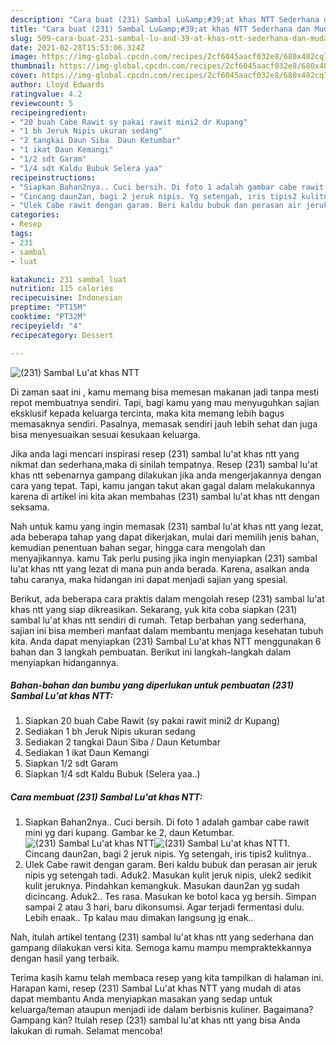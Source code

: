 ```yaml
---
description: "Cara buat (231) Sambal Lu&amp;#39;at khas NTT Sederhana dan Mudah Dibuat"
title: "Cara buat (231) Sambal Lu&amp;#39;at khas NTT Sederhana dan Mudah Dibuat"
slug: 509-cara-buat-231-sambal-lu-and-39-at-khas-ntt-sederhana-dan-mudah-dibuat
date: 2021-02-28T15:53:06.324Z
image: https://img-global.cpcdn.com/recipes/2cf6045aacf032e8/680x482cq70/231-sambal-luat-khas-ntt-foto-resep-utama.jpg
thumbnail: https://img-global.cpcdn.com/recipes/2cf6045aacf032e8/680x482cq70/231-sambal-luat-khas-ntt-foto-resep-utama.jpg
cover: https://img-global.cpcdn.com/recipes/2cf6045aacf032e8/680x482cq70/231-sambal-luat-khas-ntt-foto-resep-utama.jpg
author: Lloyd Edwards
ratingvalue: 4.2
reviewcount: 5
recipeingredient:
- "20 buah Cabe Rawit sy pakai rawit mini2 dr Kupang"
- "1 bh Jeruk Nipis ukuran sedang"
- "2 tangkai Daun Siba  Daun Ketumbar"
- "1 ikat Daun Kemangi"
- "1/2 sdt Garam"
- "1/4 sdt Kaldu Bubuk Selera yaa"
recipeinstructions:
- "Siapkan Bahan2nya.. Cuci bersih. Di foto 1 adalah gambar cabe rawit mini yg dari kupang. Gambar ke 2, daun Ketumbar."
- "Cincang daun2an, bagi 2 jeruk nipis. Yg setengah, iris tipis2 kulitnya.."
- "Ulek Cabe rawit dengan garam. Beri kaldu bubuk dan perasan air jeruk nipis yg setengah tadi. Aduk2. Masukan kulit jeruk nipis, ulek2 sedikit kulit jeruknya. Pindahkan kemangkuk. Masukan daun2an yg sudah dicincang. Aduk2.. Tes rasa. Masukan ke botol kaca yg bersih. Simpan sampai 2 atau 3 hari, baru dikonsumsi. Agar terjadi fermentasi dulu. Lebih enaak.. Tp kalau mau dimakan langsung jg enak.."
categories:
- Resep
tags:
- 231
- sambal
- luat

katakunci: 231 sambal luat 
nutrition: 115 calories
recipecuisine: Indonesian
preptime: "PT15M"
cooktime: "PT32M"
recipeyield: "4"
recipecategory: Dessert

---
```



![(231) Sambal Lu&#39;at khas NTT](https://img-global.cpcdn.com/recipes/2cf6045aacf032e8/680x482cq70/231-sambal-luat-khas-ntt-foto-resep-utama.jpg)

Di zaman  saat ini , kamu memang bisa memesan makanan jadi tanpa mesti repot membuatnya sendiri. Tapi, bagi kamu yang mau menyuguhkan sajian eksklusif kepada keluarga tercinta, maka kita memang lebih bagus memasaknya sendiri. Pasalnya, memasak sendiri jauh lebih sehat dan juga bisa menyesuaikan sesuai kesukaan keluarga.

Jika anda lagi mencari inspirasi resep (231) sambal lu&#39;at khas ntt yang nikmat dan sederhana,maka di sinilah tempatnya. Resep (231) sambal lu&#39;at khas ntt  sebenarnya gampang dilakukan jika anda mengerjakannya dengan cara yang tepat. Tapi, kamu jangan takut akan gagal dalam melakukannya 
karena di artikel ini kita akan membahas (231) sambal lu&#39;at khas ntt dengan seksama.  



Nah untuk kamu yang ingin memasak (231) sambal lu&#39;at khas ntt yang lezat, ada beberapa tahap yang dapat dikerjakan, mulai dari memilih jenis bahan, kemudian penentuan bahan segar, hingga cara mengolah dan menyajikannya. kamu Tak perlu pusing jika ingin menyiapkan (231) sambal lu&#39;at khas ntt yang lezat di mana pun anda berada. Karena, asalkan anda  tahu caranya, maka hidangan ini dapat menjadi sajian yang spesial.

Berikut, ada beberapa cara praktis  dalam mengolah resep (231) sambal lu&#39;at khas ntt yang siap dikreasikan. Sekarang, yuk kita coba siapkan (231) sambal lu&#39;at khas ntt sendiri di rumah. Tetap berbahan yang sederhana, sajian ini bisa memberi manfaat dalam membantu menjaga kesehatan tubuh kita. Anda dapat menyiapkan (231) Sambal Lu&#39;at khas NTT menggunakan 6 bahan dan 3 langkah pembuatan. Berikut ini langkah-langkah dalam menyiapkan hidangannya.

<!--inarticleads1-->

##### Bahan-bahan dan bumbu yang diperlukan untuk pembuatan (231) Sambal Lu&#39;at khas NTT:

1. Siapkan 20 buah Cabe Rawit (sy pakai rawit mini2 dr Kupang)
1. Sediakan 1 bh Jeruk Nipis ukuran sedang
1. Sediakan 2 tangkai Daun Siba / Daun Ketumbar
1. Sediakan 1 ikat Daun Kemangi
1. Siapkan 1/2 sdt Garam
1. Siapkan 1/4 sdt Kaldu Bubuk (Selera yaa..)




<!--inarticleads2-->

##### Cara membuat (231) Sambal Lu&#39;at khas NTT:

1. Siapkan Bahan2nya.. Cuci bersih. Di foto 1 adalah gambar cabe rawit mini yg dari kupang. Gambar ke 2, daun Ketumbar.
<img src="https://img-global.cpcdn.com/steps/c75f88ea843e2b1a/160x128cq70/231-sambal-luat-khas-ntt-langkah-memasak-1-foto.jpg" alt="(231) Sambal Lu&#39;at khas NTT"><img src="https://img-global.cpcdn.com/steps/c2ba82d2b4de5c18/160x128cq70/231-sambal-luat-khas-ntt-langkah-memasak-1-foto.jpg" alt="(231) Sambal Lu&#39;at khas NTT">1. Cincang daun2an, bagi 2 jeruk nipis. Yg setengah, iris tipis2 kulitnya..
1. Ulek Cabe rawit dengan garam. Beri kaldu bubuk dan perasan air jeruk nipis yg setengah tadi. Aduk2. Masukan kulit jeruk nipis, ulek2 sedikit kulit jeruknya. Pindahkan kemangkuk. Masukan daun2an yg sudah dicincang. Aduk2.. Tes rasa. Masukan ke botol kaca yg bersih. Simpan sampai 2 atau 3 hari, baru dikonsumsi. Agar terjadi fermentasi dulu. Lebih enaak.. Tp kalau mau dimakan langsung jg enak..




Nah, itulah artikel tentang  (231) sambal lu&#39;at khas ntt  yang sederhana dan gampang dilakukan versi kita. Semoga kamu mampu mempraktekkannya dengan hasil yang terbaik. 

Terima kasih kamu telah membaca resep yang kita tampilkan di halaman ini. Harapan kami, resep  (231) Sambal Lu&#39;at khas NTT yang mudah di atas dapat membantu Anda menyiapkan masakan yang sedap untuk keluarga/teman ataupun menjadi ide dalam berbisnis kuliner. Bagaimana? Gampang kan? Itulah resep (231) sambal lu&#39;at khas ntt yang bisa Anda lakukan di rumah. Selamat mencoba!

